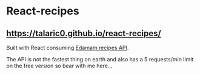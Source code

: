 # React-recipes

## https://talaric0.github.io/react-recipes/

Built with React consuming [Edamam recipes API](https://www.edamam.com/).

The API is not the fastest thing on earth and also has a 5 requests/min limit on the free version so bear with me here...

